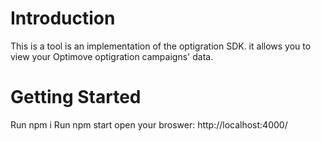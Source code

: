 # Introduction 
This is a tool is an implementation of the optigration SDK.
it allows you to view your Optimove optigration campaigns' data.


# Getting Started
Run npm i
Run npm start
open your broswer: http://localhost:4000/